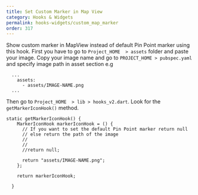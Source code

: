 ```yaml
---
title: Set Custom Marker in Map View
category: Hooks & Widgets
permalink: hooks-widgets/custom_map_marker
order: 317
---
```


 Show custom marker in MapView instead of default Pin Point marker using this hook. First you have to go to `Project_HOME  > assets` folder and paste your image. Copy your image name and go to `PROJECT_HOME > pubspec.yaml` and specify image path in asset section e.g

```    
  ...
    assets:
      - assets/IMAGE-NAME.png
  ...
```

Then go to `Project_HOME  > lib > hooks_v2.dart`. Look for the `getMarkerIconHook()` method.

```
static getMarkerIconHook() {
    MarkerIconHook markerIconHook = () {
      // If you want to set the default Pin Point marker return null
      // else return the path of the image
      //
      //
      //return null;

      return "assets/IMAGE-NAME.png";
    };

    return markerIconHook;

  }
```

